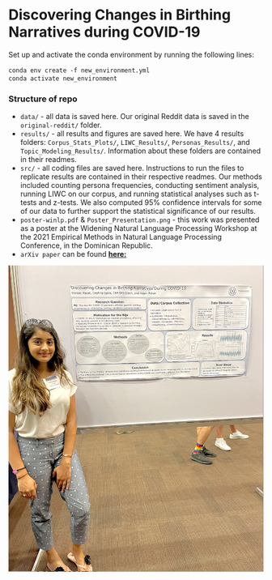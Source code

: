# Discovering Changes in Birthing Narratives during COVID-19

Set up and activate the conda environment by running the following lines:
```
conda env create -f new_environment.yml
conda activate new_environment
```
### Structure of repo

- `data/` - all data is saved here. Our original Reddit data is saved in the `original-reddit/` folder.
- `results/` - all results and figures are saved here. We have 4 results folders: `Corpus_Stats_Plots/`, `LIWC_Results/`, `Personas_Results/`, and `Topic_Modeling_Results/`. Information about these folders are contained in their readmes. 
- `src/` - all coding files are saved here. Instructions to run the files to replicate results are contained in their respective readmes. Our methods included counting persona frequencies, conducting sentiment analysis, running LIWC on our corpus, and running statistical analyses such as t-tests and z-tests. We also computed 95% confidence intervals for some of our data to further support the statistical significance of our results.
- `poster-winlp.pdf` & `Poster_Presentation.png` - this work was presented as a poster at the Widening Natural Language Processing Workshop at the 2021 Empirical Methods in Natural Language Processing Conference, in the Dominican Republic.
- `arXiv paper` can be found [**here:**](https://arxiv.org/abs/2204.11742)

![Poster](Poster_Presentation.png)
